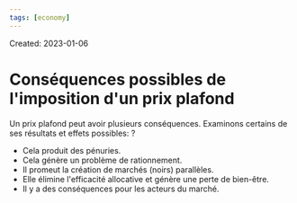```yaml
---
tags: [economy] 
---
```

Created: 2023-01-06

# Conséquences possibles de l'imposition d'un prix plafond

Un prix plafond peut avoir plusieurs conséquences. Examinons certains de ses résultats et effets possibles: 
?
- Cela produit des pénuries. 
- Cela génère un problème de rationnement. 
- Il promeut la création de marchés (noirs) parallèles. 
- Elle élimine l'efficacité allocative et génère une perte de bien-être. 
- Il y a des conséquences pour les acteurs du marché.
<!--SR:!2023-04-27,53,190-->